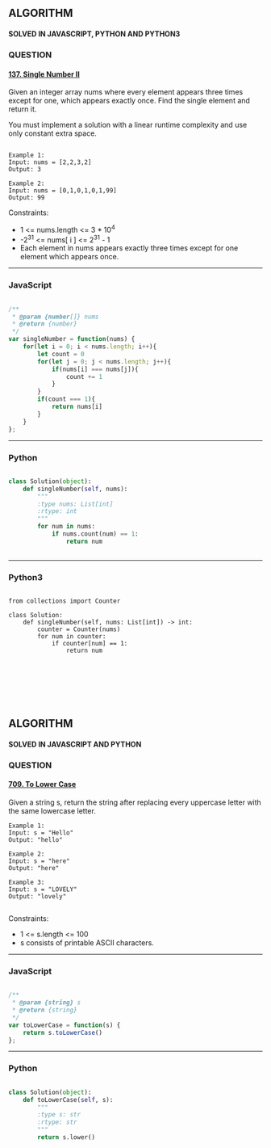 ## ALGORITHM

#### SOLVED IN JAVASCRIPT, PYTHON AND PYTHON3
### QUESTION

#### [137. Single Number II](https://leetcode.com/problems/single-number-ii/)

Given an integer array nums where every element appears three times except for one, which appears exactly once. Find the single element and return it.

You must implement a solution with a linear runtime complexity and use only constant extra space.


```

Example 1:
Input: nums = [2,2,3,2]
Output: 3

Example 2:
Input: nums = [0,1,0,1,0,1,99]
Output: 99

```

Constraints:

* 1 <= nums.length <= 3 * 10<sup>4</sup>
* -2<sup>31</sup> <= nums[ i ] <= 2<sup>31</sup> - 1
* Each element in nums appears exactly three times except for one element which appears once.
-----

### JavaScript

```js

/**
 * @param {number[]} nums
 * @return {number}
 */
var singleNumber = function(nums) {
    for(let i = 0; i < nums.length; i++){
        let count = 0
        for(let j = 0; j < nums.length; j++){
            if(nums[i] === nums[j]){
                count += 1
            }
        }
        if(count === 1){
            return nums[i]
        }
    }
};

```

-----

### Python

```py

class Solution(object):
    def singleNumber(self, nums):
        """
        :type nums: List[int]
        :rtype: int
        """
        for num in nums:
            if nums.count(num) == 1:
                return num
        
```

-----
### Python3

```py3

from collections import Counter

class Solution:
    def singleNumber(self, nums: List[int]) -> int:
        counter = Counter(nums)
        for num in counter:
            if counter[num] == 1:
                return num
           
```
<br></br>
<br></br>

## ALGORITHM

#### SOLVED IN JAVASCRIPT AND PYTHON
### QUESTION

#### [709. To Lower Case](https://leetcode.com/problems/to-lower-case/)

Given a string s, return the string after replacing every uppercase letter with the same lowercase letter.


```
Example 1:
Input: s = "Hello"
Output: "hello"

Example 2:
Input: s = "here"
Output: "here"

Example 3:
Input: s = "LOVELY"
Output: "lovely"


```

Constraints:

* 1 <= s.length <= 100
* s consists of printable ASCII characters.

-----

### JavaScript

```js

/**
 * @param {string} s
 * @return {string}
 */
var toLowerCase = function(s) {
    return s.toLowerCase()
};

```

-----

### Python

```py

class Solution(object):
    def toLowerCase(self, s):
        """
        :type s: str
        :rtype: str
        """
        return s.lower()
        
```


